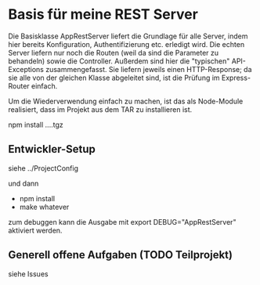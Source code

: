 # Basis für meine REST Server #

Die Basisklasse AppRestServer liefert die Grundlage für alle Server, indem hier bereits Konfiguration, Authentifizierung etc. erledigt wird. Die echten Server liefern nur noch die Routen (weil da sind die Parameter zu behandeln) sowie die Controller.
Außerdem sind hier die "typischen" API-Exceptions zusammengefasst. Sie liefern jeweils einen HTTP-Response; da sie alle von der gleichen Klasse abgeleitet sind, ist die Prüfung im Express-Router einfach.

Um die Wiederverwendung einfach zu machen, ist das als Node-Module realisiert, dass im Projekt aus dem TAR zu installieren ist.

npm install ....tgz

## Entwickler-Setup ##

siehe ../ProjectConfig

und dann

* npm install
* make whatever

zum debuggen kann die Ausgabe mit export DEBUG="AppRestServer" aktiviert werden.

## Generell offene Aufgaben (TODO Teilprojekt) ##

siehe Issues
